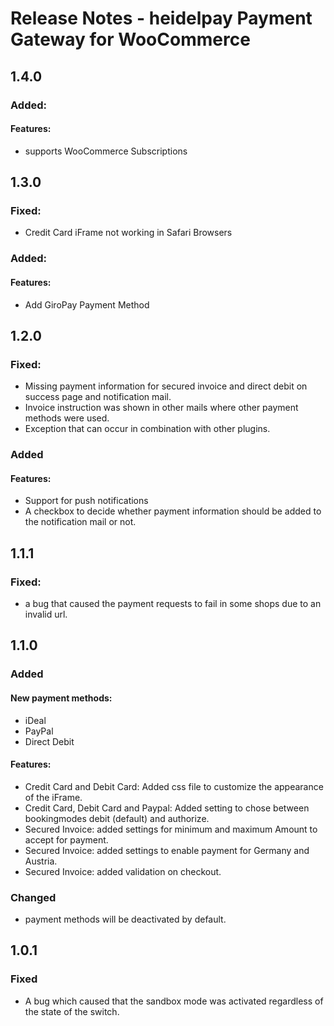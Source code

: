 # Release Notes - heidelpay Payment Gateway for WooCommerce

## 1.4.0

### Added:
#### Features:
- supports WooCommerce Subscriptions

## 1.3.0

### Fixed:
- Credit Card iFrame not working in Safari Browsers

### Added:
#### Features:
- Add GiroPay Payment Method

## 1.2.0

### Fixed:
- Missing payment information for secured invoice and direct debit on success page and notification mail.
- Invoice instruction was shown in other mails where other payment methods were used.
- Exception that can occur in combination with other plugins.

### Added
#### Features:
- Support for push notifications
- A checkbox to decide whether payment information should be added to the notification mail or not.

## 1.1.1

### Fixed:
- a bug that caused the payment requests to fail in some shops due to an invalid url.

## 1.1.0

### Added

#### New payment methods:
 - iDeal
 - PayPal
 - Direct Debit

#### Features:
- Credit Card and Debit Card: Added css file to customize the appearance of the iFrame.
- Credit Card, Debit Card and Paypal: Added setting to chose between bookingmodes debit (default) and authorize.
- Secured Invoice: added settings for minimum and maximum Amount to accept for payment.
- Secured Invoice: added settings to enable payment for Germany and Austria.
- Secured Invoice: added validation on checkout.

### Changed
- payment methods will be deactivated by default.

## 1.0.1

### Fixed
- A bug which caused that the sandbox mode was activated regardless of the state of the switch.